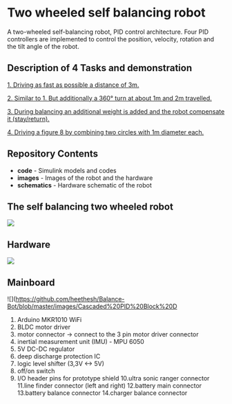 # Two wheeled self balancing robot

A two-wheeled self-balancing robot, PID control architecture. Four PID controllers are implemented to control the position, velocity, rotation and the tilt angle of the robot. 

## Description of 4 Tasks and demonstration
[1. Driving as fast as possible a distance of 3m.](https://youtu.be/GVCfIpjXQpA)

[2. Similar to 1. But additionally a 360° turn at about 1m and 2m travelled.](https://youtu.be/I-p1T8EGFV4)

[3. During balancing an additional weight is added and the robot compensate it (stay/return).](https://youtu.be/bfeMjUOOEl0)

[4. Driving a figure 8 by combining two circles with 1m diameter each.](https://youtu.be/K3pilkZ1mBU)

## Repository Contents
- **code** - Simulink models and codes
- **images** - Images of the robot and the hardware
- **schematics** - Hardware schematic of the robot

## The self balancing two wheeled robot
![](https://github.com/heethesh/Balance-Bot/blob/master/images/Balance%20Bot%20Components.jpg)

## Hardware
![](https://github.com/heethesh/Balance-Bot/blob/master/images/Wireless%20Joystick%20Controller.jpg)

## Mainboard
![](https://github.com/heethesh/Balance-Bot/blob/master/images/Cascaded%20PID%20Block%20D

1. Arduino MKR1010 WiFi
2. BLDC motor driver
3. motor connector -> connect to the 3 pin motor driver connector
4. inertial measurement unit (IMU) - MPU 6050
5. 5V DC-DC regulator
6. deep discharge protection IC
7. logic level shifter (3,3V <-> 5V)
8. off/on switch
9. I/O header pins for prototype shield
10.ultra sonic ranger connector
11.line finder connector (left and right)
12.battery main connector
13.battery balance connector
14.charger balance connector
